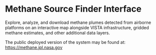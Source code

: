 # Methane Source Finder Interface
Explore, analyze, and download methane plumes detected from airborne platforms on an interactive map alongside VISTA infrastructure, gridded methane estimates, and other additional data layers.

The public deployed version of the system may be found at:
https://methane.jpl.nasa.gov


